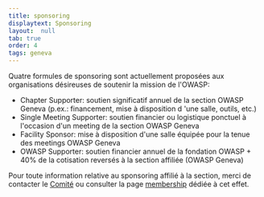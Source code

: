 ```yaml
---
title: sponsoring
displaytext: Sponsoring
layout:  null
tab: true
order: 4
tags: geneva
---
```


Quatre formules de sponsoring sont actuellement proposées aux organisations désireuses de soutenir la mission de l'OWASP:

* Chapter Supporter: soutien significatif annuel de la section OWASP Geneva (p.ex.: financement, mise à disposition d
'une salle, outils, etc.)
* Single Meeting Supporter: soutien financier ou logistique ponctuel à l'occasion d'un meeting de la section OWASP
 Geneva
* Facility Sponsor: mise à disposition d'une salle équipée pour la tenue des meetings OWASP Geneva
* OWASP Supporter: soutien financier annuel de la fondation OWASP + 40% de la cotisation reversés à la section affiliée (OWASP Geneva)

Pour toute information relative au sponsoring affilié à la section, merci de contacter le 
[Comité](mailto://geneva@owasp.ch) ou consulter la page [membership](/membership) dédiée à cet effet.